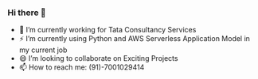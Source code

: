 ### Hi there 👋

<!--
**pranabsarkar/pranabsarkar** is a ✨ _special_ ✨ repository because its `README.md` (this file) appears on your GitHub profile.

Here are some ideas to get you started:
- 🤔 I’m looking for help with ...
- 😄 Pronouns: ...
- - 💬 Ask me about ...
-->

- 🔭 I’m currently working for Tata Consultancy Services
- ⚡ I’m currently using Python and AWS Serverless Application Model in my current job
- 😄 I’m looking to collaborate on Exciting Projects
- 📫 How to reach me: (91)-7001029414

